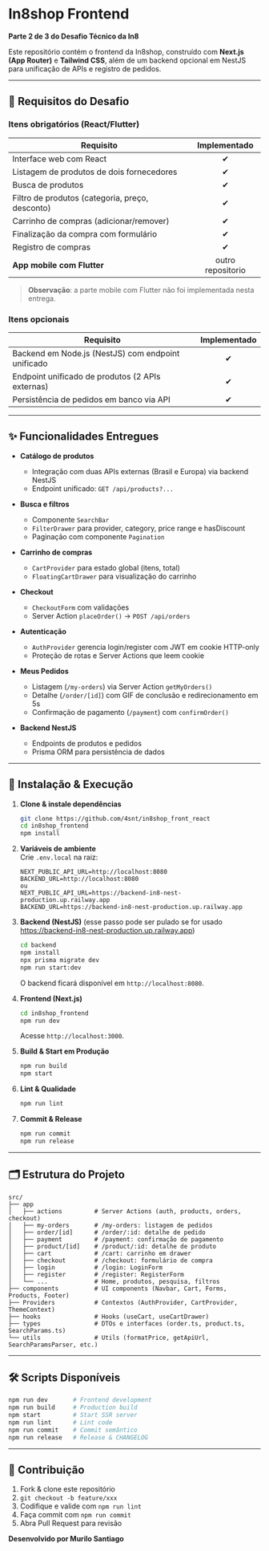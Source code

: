 # In8shop Frontend

**Parte 2 de 3 do Desafio Técnico da In8**

Este repositório contém o frontend da In8shop, construído com **Next.js (App Router)** e **Tailwind CSS**, além de um backend opcional em NestJS para unificação de APIs e registro de pedidos.

---

## 📝 Requisitos do Desafio

### Itens obrigatórios (React/Flutter)

| Requisito                                       |   Implementado    |
| ----------------------------------------------- | :---------------: |
| Interface web com React                         |         ✔         |
| Listagem de produtos de dois fornecedores       |         ✔         |
| Busca de produtos                               |         ✔         |
| Filtro de produtos (categoria, preço, desconto) |         ✔         |
| Carrinho de compras (adicionar/remover)         |         ✔         |
| Finalização da compra com formulário            |         ✔         |
| Registro de compras                             |         ✔         |
| **App mobile com Flutter**                      | outro repositorio |

> **Observação**: a parte mobile com Flutter não foi implementada nesta entrega.

### Itens opcionais

| Requisito                                          | Implementado |
| -------------------------------------------------- | :----------: |
| Backend em Node.js (NestJS) com endpoint unificado |      ✔       |
| Endpoint unificado de produtos (2 APIs externas)   |      ✔       |
| Persistência de pedidos em banco via API           |      ✔       |

---

## ✨ Funcionalidades Entregues

- **Catálogo de produtos**

  - Integração com duas APIs externas (Brasil e Europa) via backend NestJS
  - Endpoint unificado: `GET /api/products?...`

- **Busca e filtros**

  - Componente `SearchBar`
  - `FilterDrawer` para provider, category, price range e hasDiscount
  - Paginação com componente `Pagination`

- **Carrinho de compras**

  - `CartProvider` para estado global (itens, total)
  - `FloatingCartDrawer` para visualização do carrinho

- **Checkout**

  - `CheckoutForm` com validações
  - Server Action `placeOrder()` → `POST /api/orders`

- **Autenticação**

  - `AuthProvider` gerencia login/register com JWT em cookie HTTP-only
  - Proteção de rotas e Server Actions que leem cookie

- **Meus Pedidos**

  - Listagem (`/my-orders`) via Server Action `getMyOrders()`
  - Detalhe (`/order/[id]`) com GIF de conclusão e redirecionamento em 5s
  - Confirmação de pagamento (`/payment`) com `confirmOrder()`

- **Backend NestJS**
  - Endpoints de produtos e pedidos
  - Prisma ORM para persistência de dados

---

## 🚀 Instalação & Execução

1. **Clone & instale dependências**

   ```bash
   git clone https://github.com/4snt/in8shop_front_react
   cd in8shop_frontend
   npm install
   ```

2. **Variáveis de ambiente**  
   Crie `.env.local` na raiz:

   ```env
   NEXT_PUBLIC_API_URL=http://localhost:8080
   BACKEND_URL=http://localhost:8080
   ou
   NEXT_PUBLIC_API_URL=https://backend-in8-nest-production.up.railway.app
   BACKEND_URL=https://backend-in8-nest-production.up.railway.app
   ```

3. **Backend (NestJS)**
   (esse passo pode ser pulado se for usado https://backend-in8-nest-production.up.railway.app)
   ```bash
   cd backend
   npm install
   npx prisma migrate dev
   npm run start:dev
   ```

   O backend ficará disponível em `http://localhost:8080`.

4. **Frontend (Next.js)**

   ```bash
   cd in8shop_frontend
   npm run dev
   ```

   Acesse `http://localhost:3000`.

5. **Build & Start em Produção**

   ```bash
   npm run build
   npm start
   ```

6. **Lint & Qualidade**

   ```bash
   npm run lint
   ```

7. **Commit & Release**
   ```bash
   npm run commit
   npm run release
   ```

---

## 🗂️ Estrutura do Projeto

```text
src/
├── app
│   ├── actions         # Server Actions (auth, products, orders, checkout)
│   ├── my-orders       # /my-orders: listagem de pedidos
│   ├── order/[id]      # /order/:id: detalhe de pedido
│   ├── payment         # /payment: confirmação de pagamento
│   ├── product/[id]    # /product/:id: detalhe de produto
│   ├── cart            # /cart: carrinho em drawer
│   ├── checkout        # /checkout: formulário de compra
│   ├── login           # /login: LoginForm
│   ├── register        # /register: RegisterForm
│   └── ...             # Home, produtos, pesquisa, filtros
├── components          # UI components (Navbar, Cart, Forms, Products, Footer)
├── Providers           # Contextos (AuthProvider, CartProvider, ThemeContext)
├── hooks               # Hooks (useCart, useCartDrawer)
├── types               # DTOs e interfaces (order.ts, product.ts, SearchParams.ts)
└── utils               # Utils (formatPrice, getApiUrl, SearchParamsParser, etc.)
```

---

## 🛠️ Scripts Disponíveis

```bash
npm run dev       # Frontend development
npm run build     # Production build
npm start         # Start SSR server
npm run lint      # Lint code
npm run commit    # Commit semântico
npm run release   # Release & CHANGELOG
```

---

## 🤝 Contribuição

1. Fork & clone este repositório
2. `git checkout -b feature/xxx`
3. Codifique e valide com `npm run lint`
4. Faça commit com `npm run commit`
5. Abra Pull Request para revisão

**Desenvolvido por Murilo Santiago**
